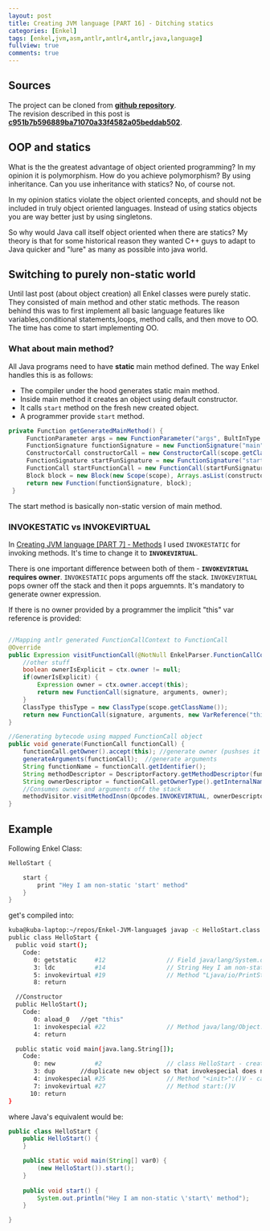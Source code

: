 ```yaml
---
layout: post
title: Creating JVM language [PART 16] - Ditching statics
categories: [Enkel]
tags: [enkel,jvm,asm,antlr,antlr4,antlr,java,language]
fullview: true
comments: true
---
```

## Sources

The project can be cloned from **[github repository](https://github.com/JakubDziworski/Enkel-JVM-language)**.  
The revision described in this post is **[c951b7b596889ba71070a33f4582a05beddab502](https://github.com/JakubDziworski/Enkel-JVM-language/tree/c951b7b596889ba71070a33f4582a05beddab502)**.

## OOP and statics 

What is the the greatest advantage of object oriented programming? 
In my opinion it is polymorphism. How do you achieve polymorphism?
By using inheritance. Can you use inheritance with statics? No, of course not.

In my opinion statics violate the object oriented concepts, and should
not be included in truly object oriented languages. Instead of using statics
objects you are way better just by using singletons.

So why would Java call itself object oriented when there are statics?
My theory is that for some historical reason they wanted C++ guys to adapt to Java quicker and "lure" as many as possible into java world.

## Switching to purely non-static world

Until last post (about object creation) all Enkel classes were purely static.
They consisted of main method and other static methods. The reason behind this
was to first implement all basic language features like variables,conditional statements,loops,
method calls, and then move to OO. The time has come to start implementing OO.

### What about main method?

All Java programs need to have **static** main method defined. The way Enkel handles this is as follows:

 * The compiler under the hood generates static main method. 
 * Inside main method it creates an object using default constructor.
 * It calls ```start``` method on the fresh new created object.
 * A programmer provide ```start``` method.
 
 
```java
private Function getGeneratedMainMethod() {
     FunctionParameter args = new FunctionParameter("args", BultInType.STRING_ARR, Optional.empty());
     FunctionSignature functionSignature = new FunctionSignature("main", Collections.singletonList(args), BultInType.VOID);
     ConstructorCall constructorCall = new ConstructorCall(scope.getClassName());
     FunctionSignature startFunSignature = new FunctionSignature("start", Collections.emptyList(), BultInType.VOID);
     FunctionCall startFunctionCall = new FunctionCall(startFunSignature, Collections.emptyList(), scope.getClassType());
     Block block = new Block(new Scope(scope), Arrays.asList(constructorCall,startFunctionCall));
     return new Function(functionSignature, block);
 }
```

The start method is basically non-static version of main method.

### INVOKESTATIC vs INVOKEVIRTUAL

In [Creating JVM language [PART 7] - Methods](http://jakubdziworski.github.io/enkel/2016/04/05/enkel_7_methods.html) 
I used ```INVOKESTATIC``` for invoking methods. It's time to change it to **```INVOKEVIRTUAL```**.

There is one important difference between both of them - **```INVOKEVIRTUAL``` requires owner**.
```INVOKESTATIC``` pops arguments off the stack. ```INVOKEVIRTUAL``` pops owner off the stack
and then it pops arguemnts. It's mandatory to generate owner expression.

If there is no owner provided by a programmer the implicit "this" var reference is provided:

```java

//Mapping antlr generated FunctionCallContext to FunctionCall 
@Override
public Expression visitFunctionCall(@NotNull EnkelParser.FunctionCallContext ctx) {
    //other stuff
    boolean ownerIsExplicit = ctx.owner != null;
    if(ownerIsExplicit) {
        Expression owner = ctx.owner.accept(this);
        return new FunctionCall(signature, arguments, owner);
    }
    ClassType thisType = new ClassType(scope.getClassName());
    return new FunctionCall(signature, arguments, new VarReference("this",thisType)); //pass "this" as a owner 
}
```



```java
//Generating bytecode using mapped FunctionCall object
public void generate(FunctionCall functionCall) {
    functionCall.getOwner().accept(this); //generate owner (pushses it onto stack)
    generateArguments(functionCall);  //generate arguments
    String functionName = functionCall.getIdentifier();
    String methodDescriptor = DescriptorFactory.getMethodDescriptor(functionCall.getSignature());
    String ownerDescriptor = functionCall.getOwnerType().getInternalName();
    //Consumes owner and arguments off the stack
    methodVisitor.visitMethodInsn(Opcodes.INVOKEVIRTUAL, ownerDescriptor, functionName, methodDescriptor, false); 
}
```

## Example

Following Enkel Class: 

```java
HelloStart {

    start {
        print "Hey I am non-static 'start' method"
    }
}
```

get's compiled into:

```bash
kuba@kuba-laptop:~/repos/Enkel-JVM-language$ javap -c HelloStart.class 
public class HelloStart {
  public void start();
    Code:
       0: getstatic     #12                 // Field java/lang/System.out:Ljava/io/PrintStream;
       3: ldc           #14                 // String Hey I am non-static  'start' method
       5: invokevirtual #19                 // Method "Ljava/io/PrintStream;".println:(Ljava/lang/String;)V
       8: return

  //Constructor
  public HelloStart();
    Code:
       0: aload_0   //get "this"
       1: invokespecial #22                 // Method java/lang/Object."<init>":()V - call super
       4: return

  public static void main(java.lang.String[]);
    Code:
       0: new           #2                  // class HelloStart - create new object
       3: dup       //duplicate new object so that invokespecial does not consumes it
       4: invokespecial #25                 // Method "<init>":()V - call constructor
       7: invokevirtual #27                 // Method start:()V
      10: return
}
```

where Java's equivalent would be:

```java
public class HelloStart {
    public HelloStart() {
    }

    public static void main(String[] var0) {
        (new HelloStart()).start();
    }
    
    public void start() {
        System.out.println("Hey I am non-static \'start\' method");
    }

}
```

